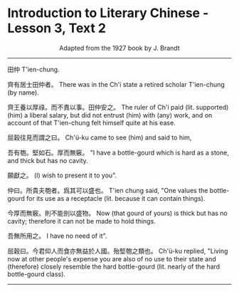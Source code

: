 # Introduction to Literary Chinese - Lesson 3, Text 2

<center>Adapted from the 1927 book by J. Brandt</center>

---

田仲
T'ien-chung.

齊有居士田仲者。
There was in the Ch'i state a retired scholar T'ien-chung (by name).

齊王養以厚祿。而不責以事。田仲安之。
The ruler of Ch'i paid (lit. supported) (him) a liberal salary, but did not entrust (him) with (any) work, and on account of that T'ien-chung felt himself quite at his ease.

屈榖往見而謂之曰。
Ch'ü-ku came to see (him) and said to him,

吾有匏。堅如石。厚而無竅。
"I have a bottle-gourd which is hard as a stone, and thick but has no cavity.

願獻之。
(I) wish to present it to you".

仲曰。所貴夫匏者。爲其可以盛也。
T'ien chung said, "One values the bottle-gourd for its use as a receptacle (lit. because it can contain things).

今厚而無竅。則不能剖以盛物。
Now (that gourd of yours) is thick but has no cavity; therefore it can not be made to hold things.

吾無所用之。
I have no need of it".

屈穀曰。今君仰人而食亦無益於人國。殆堅匏之類也。
Ch'ü-ku replied, "Living now at other people's expense you are also of no use to their state and (therefore) closely resemble the hard bottle-gourd (lit. nearly of the hard bottle-gourd class).

---
